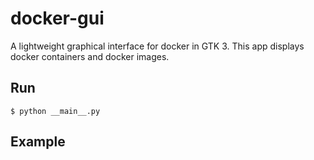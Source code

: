# docker-gui
A lightweight graphical interface for docker in GTK 3. This app displays docker containers and docker images.

## Run
```
$ python __main__.py
```
## Example


